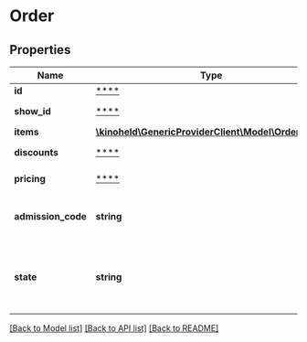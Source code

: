 # Order

## Properties
Name | Type | Description | Notes
------------ | ------------- | ------------- | -------------
**id** | [****](.md) | Order ID | [optional] 
**show_id** | [****](.md) | Show ID the order is attached to. | [optional] 
**items** | [**\kinoheld\GenericProviderClient\Model\OrderItem[]**](OrderItem.md) | Items of the order. | [optional] 
**discounts** | [****](.md) | Discounts applied to the order. | [optional] 
**pricing** | [****](.md) | Pricing information for the order. | [optional] 
**admission_code** | **string** | The code that can be scanned by cinema staff to confirm entry to the show/event. | 
**state** | **string** | The state of the order, either ORDER_STATE_CONFIRMED after cart checkout or ORDER_STATE_CANCELLED after order cancel. | [default to 'ORDER_STATE_CONFIRMED']

[[Back to Model list]](../README.md#documentation-for-models) [[Back to API list]](../README.md#documentation-for-api-endpoints) [[Back to README]](../README.md)

